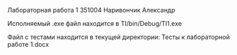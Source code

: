 Лабораторная работа 1
351004 Наривончик Александр

Исполняемый .exe файл находится в TI/bin/Debug/TI1.exe

Файл с тестами находится в текущей директории: Тесты к лабораторной работе 1.docx
